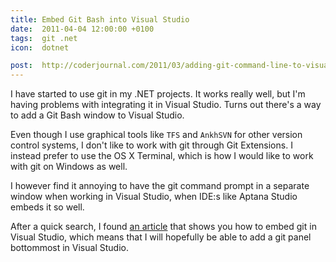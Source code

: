 ```yaml
---
title: Embed Git Bash into Visual Studio
date:  2011-04-04 12:00:00 +0100
tags:  git .net
icon:  dotnet

post:  http://coderjournal.com/2011/03/adding-git-command-line-to-visual-studio
---
```


I have started to use git in my .NET projects. It works really well, but I'm having
problems with integrating it in Visual Studio. Turns out there's a way to add a Git
Bash window to Visual Studio.

Even though I use graphical tools like `TFS` and `AnkhSVN` for other version control
systems, I don't like to work with git through Git Extensions. I instead prefer to
use the OS X Terminal, which is how I would like to work with git on Windows as well.

I however find it annoying to have the git command prompt in a separate window when
working in Visual Studio, when IDE:s like Aptana Studio embeds it so well.

After a quick search, I found [an article]({{page.post}}) that shows you how to embed
git in Visual Studio, which means that I will hopefully be able to add a git panel
bottommost in Visual Studio.